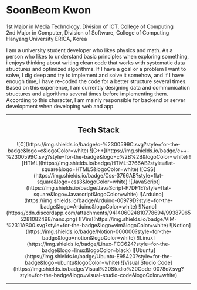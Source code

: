 # SoonBeom Kwon

1st Major in Media Technology, Division of ICT, College of Computing  
2nd Major in Computer, Division of Software, College of Computing  
Hanyang University ERICA, Korea  

I am a university student developer who likes physics and math. As a person who likes to understand basic principles when exploring something, i enjoys thinking about writing clean code that works with systematic data structures and optimized algorithms. If I have a goal or a problem I want to solve, I dig deep and try to implement and solve it somehow, and if I have enough time, I have re-coded the code for a better structure several times. Based on this experience, I am currently designing data and communication structures and algorithms several times before implementing them. According to this character, I am mainly responsible for backend or server development when developing web and app.

---
<h2 style="text-align: center"> Tech Stack </h2>
<center>
![C](https://img.shields.io/badge/c-%2300599C.svg?style=for-the-badge&logo=c&logoColor=white)
![C++](https://img.shields.io/badge/c++-%2300599C.svg?style=for-the-badge&logo=c%2B%2B&logoColor=white)
![HTML](https://img.shields.io/badge/HTML-3766AB?style=flat-square&logo=HTML5&logoColor=white)
![CSS](https://img.shields.io/badge/Css-3766AB?style=flat-square&logo=css3&logoColor=white)
![JavaScript](https://img.shields.io/badge/JavaScript-F7DF1E?style=flat-square&logo=Javascript&logoColor=white)
![Arduino](https://img.shields.io/badge/Arduino-00979D?style=for-the-badge&logo=Arduino&logoColor=white)
![Nano](https://cdn.discordapp.com/attachments/941406024810778694/993879655281082498/nano.png)
![Vim](https://img.shields.io/badge/VIM-%2311AB00.svg?style=for-the-badge&logo=vim&logoColor=white)
![Notion](https://img.shields.io/badge/Notion-000000?style=for-the-badge&logo=notion&logoColor=white)
![Linux](https://img.shields.io/badge/Linux-FCC624?style=for-the-badge&logo=linux&logoColor=black)
![Ubuntu](https://img.shields.io/badge/Ubuntu-E95420?style=for-the-badge&logo=ubuntu&logoColor=white)
![Visual Studio Code](https://img.shields.io/badge/Visual%20Studio%20Code-0078d7.svg?style=for-the-badge&logo=visual-studio-code&logoColor=white)


</center>

---

<!--
**RPF511/RPF511** is a ✨ _special_ ✨ repository because its `README.md` (this file) appears on your GitHub profile.

Here are some ideas to get you started:

- 🔭 I’m currently working on ...
- 🌱 I’m currently learning ...
- 👯 I’m looking to collaborate on ...
- 🤔 I’m looking for help with ...
- 💬 Ask me about ...
- 📫 How to reach me: ...
- 😄 Pronouns: ...
- ⚡ Fun fact: ...
-->

